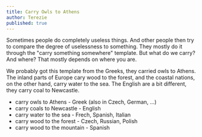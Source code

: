 ```yaml
---
title: Carry Owls to Athens
author: Terezie
published: true
---
```


Sometimes people do completely useless things. And other people then try to compare the degree of uselessness to something. They mostly do it through the "carry something somewhere" template. But what do we carry? And where? That mostly depends on where you are.

We probably got this template from the Greeks, they carried owls to Athens. The inland parts of Europe cary wood to the forest, and the coastal nations, on the other hand, carry water to the sea. The English are a bit different, they carry coal to Newcastle.

- carry owls to Athens - Greek (also in Czech, German, ...)
- carry coals to Newcastle - English
- carry water to the sea - Frech, Spanish, Italian
- carry wood to the forest - Czech, Russian, Polish
- carry wood to the mountain - Spanish
